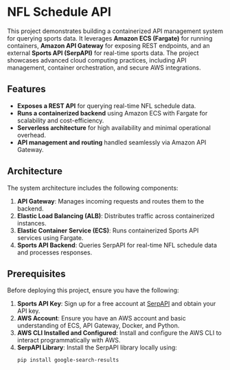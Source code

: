 # NFL Schedule API

This project demonstrates building a containerized API management system for querying sports data. It leverages **Amazon ECS (Fargate)** for running containers, **Amazon API Gateway** for exposing REST endpoints, and an external **Sports API (SerpAPI)** for real-time sports data. The project showcases advanced cloud computing practices, including API management, container orchestration, and secure AWS integrations.

## Features

- **Exposes a REST API** for querying real-time NFL schedule data.
- **Runs a containerized backend** using Amazon ECS with Fargate for scalability and cost-efficiency.
- **Serverless architecture** for high availability and minimal operational overhead.
- **API management and routing** handled seamlessly via Amazon API Gateway.

## Architecture

The system architecture includes the following components:

1. **API Gateway**: Manages incoming requests and routes them to the backend.
2. **Elastic Load Balancing (ALB)**: Distributes traffic across containerized instances.
3. **Elastic Container Service (ECS)**: Runs containerized Sports API services using Fargate.
4. **Sports API Backend**: Queries SerpAPI for real-time NFL schedule data and processes responses.

## Prerequisites

Before deploying this project, ensure you have the following:

1. **Sports API Key**: Sign up for a free account at [SerpAPI](https://serpapi.com) and obtain your API key.
2. **AWS Account**: Ensure you have an AWS account and basic understanding of ECS, API Gateway, Docker, and Python.
3. **AWS CLI Installed and Configured**: Install and configure the AWS CLI to interact programmatically with AWS.
4. **SerpAPI Library**: Install the SerpAPI library locally using:
   ```bash
   pip install google-search-results
   ```
